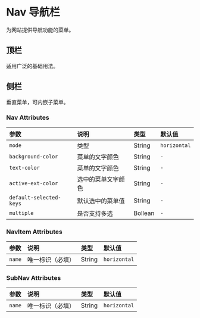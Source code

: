 # Nav 导航栏

<p>为网站提供导航功能的菜单。</p>

## 顶栏

<p>适用广泛的基础用法。</p>

 <common-demoCode>
  <nav-demo1 />
   <highlight-code slot="codeText" lang="vue">
    <template>
      <div>123</div>
      <div>123</div>
      <div>123</div>
      <div>123</div>
      <div>123</div>
      <div>123</div>
      <div>123</div>
      <div>123</div>
      <div>123</div>
      <div>123</div>
      <div>123</div>
    </template>
    <style></style>
   </highlight-code>
  </common-demoCode>

## 侧栏

<p>垂直菜单，可内嵌子菜单。</p>

 <common-demoCode>
  <nav-demo2 />
   <highlight-code slot="codeText" lang="vue">
    <template>
      <div>123</div>
      <div>123</div>
      <div>123</div>
      <div>123</div>
      <div>123</div>
      <div>123</div>
      <div>123</div>
      <div>123</div>
      <div>123</div>
      <div>123</div>
      <div>123</div>
    </template>
    <style></style>
   </highlight-code>
  </common-demoCode>

### Nav Attributes

| 参数          | 说明                                           | 类型          | 默认值   |
| :------------    | :--------------------------------------------- | :------------ | :------- |
| `mode`           | 类型                                         | String           | `horizontal`|
| `background-color`| 菜单的文字颜色                               | String           | `-`      |
| `text-color`     | 菜单的文字颜色                                | String         | `-`  |
| `active-ext-color` | 选中的菜单文字颜色                          | String        | `-`      |
| `default-selected-keys` | 默认选中的菜单值                        | String        | `-`      |
| `multiple`    | 是否支持多选                                   | Bollean        | `-`      |

### NavItem Attributes

| 参数          | 说明                                           | 类型          | 默认值   |
| :------------    | :--------------------------------------------- | :------------ | :------- |
| `name`           | 唯一标识（必填）                                       | String           | `horizontal`|

### SubNav Attributes

| 参数          | 说明                                           | 类型          | 默认值   |
| :------------    | :--------------------------------------------- | :------------ | :------- |
| `name`           | 唯一标识（必填）                                        | String           | `horizontal`|

